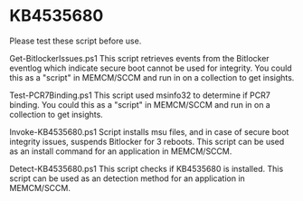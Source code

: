 # KB4535680
Please test these script before use.

Get-BitlockerIssues.ps1
This script retrieves events from the Bitlocker eventlog which indicate secure boot cannot be used for integrity.
You could  this as a "script" in MEMCM/SCCM and run in on a collection to get insights.

Test-PCR7Binding.ps1
This script used msinfo32 to determine if PCR7 binding. 
You could  this as a "script" in MEMCM/SCCM and run in on a collection to get insights.

Invoke-KB4535680.ps1
Script installs msu files, and in case of secure boot integrity issues, suspends Bitlocker for 3 reboots. 
This script can be used as an install command for an application in MEMCM/SCCM. 

Detect-KB4535680.ps1
This script checks if KB4535680 is installed.
This script can be used as an detection method for an application in MEMCM/SCCM.
